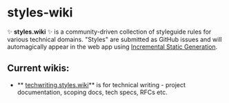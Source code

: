 # styles-wiki

✨ **styles.wiki** ✨ is a community-driven collection of styleguide rules for
various technical domains. "Styles" are submitted as GitHub issues and will
automagically appear in the web app using [Incremental Static Generation][isr].

[isr]: https://nextjs.org/blog/next-9-5#stable-incremental-static-regeneration

## Current wikis:

- ** [techwriting.styles.wiki](https://techwriting.styles.wiki/)** is for technical writing - project documentation, scoping docs, tech specs, RFCs etc.
